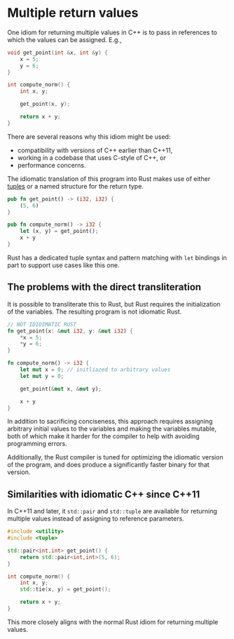 # Multiple return values

One idiom for returning multiple values in C++ is to pass in references to which
the values can be assigned. E.g.,

```c++
void get_point(int &x, int &y) {
    x = 5;
    y = 6;
}

int compute_norm() {
    int x, y;

    get_point(x, y);

    return x + y;
}
```

There are several reasons why this idiom might be used:

- compatibility with versions of C++ earlier than C++11,
- working in a codebase that uses C-style of C++, or
- performance concerns.

The idiomatic translation of this program into Rust makes use of either
[tuples](https://doc.rust-lang.org/std/primitive.tuple.html) or a named
structure for the return type.

```rust
pub fn get_point() -> (i32, i32) {
    (5, 6)
}

pub fn compute_norm() -> i32 {
    let (x, y) = get_point();
    x + y
}
```

Rust has a dedicated tuple syntax and pattern matching with `let` bindings in
part to support use cases like this one.

## The problems with the direct transliteration

It is possible to transliterate this to Rust, but Rust requires the
initialization of the variables. The resulting program is not idiomatic Rust.

```rust
// NOT IDIOIMATIC RUST
fn get_point(x: &mut i32, y: &mut i32) {
    *x = 5;
    *y = 6;
}

fn compute_norm() -> i32 {
    let mut x = 0; // initliazed to arbitrary values
    let mut y = 0;

    get_point(&mut x, &mut y);

    x + y
}
```

In addition to sacrificing conciseness, this approach requires assigning
arbitrary initial values to the variables and making the variables mutable, both
of which make it harder for the compiler to help with avoiding programming
errors.

Additionally, the Rust compiler is tuned for optimizing the idiomatic version of
the program, and does produce a significantly faster binary for that version.

## Similarities with idiomatic C++ since C++11

In C++11 and later, it `std::pair` and `std::tuple` are available for returning
multiple values instead of assigning to reference parameters.

```c++
#include <utility>
#include <tuple>

std::pair<int,int> get_point() {
	return std::pair<int,int>(5, 6);
}

int compute_norm() {
	int x, y;
	std::tie(x, y) = get_point();

    return x + y;
}
```

This more closely aligns with the normal Rust idiom for returning multiple
values.
